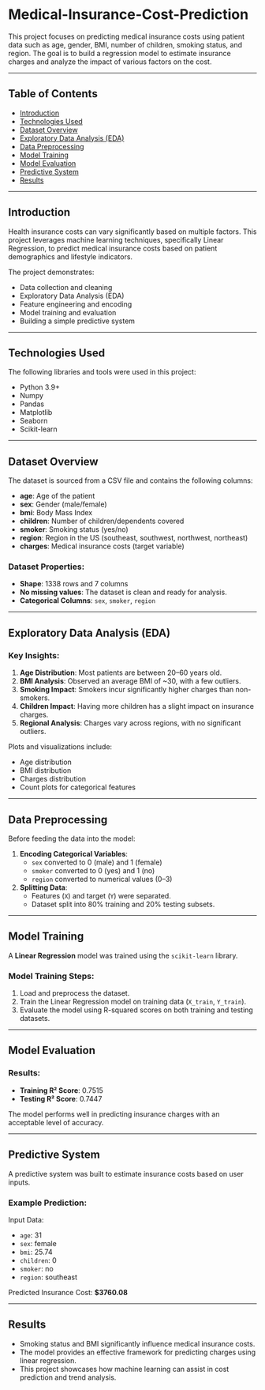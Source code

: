 # Medical-Insurance-Cost-Prediction

This project focuses on predicting medical insurance costs using patient data such as age, gender, BMI, number of children, smoking status, and region. The goal is to build a regression model to estimate insurance charges and analyze the impact of various factors on the cost.

---

## Table of Contents
- [Introduction](#introduction)
- [Technologies Used](#technologies-used)
- [Dataset Overview](#dataset-overview)
- [Exploratory Data Analysis (EDA)](#exploratory-data-analysis-eda)
- [Data Preprocessing](#data-preprocessing)
- [Model Training](#model-training)
- [Model Evaluation](#model-evaluation)
- [Predictive System](#predictive-system)
- [Results](#results)

---

## Introduction

Health insurance costs can vary significantly based on multiple factors. This project leverages machine learning techniques, specifically Linear Regression, to predict medical insurance costs based on patient demographics and lifestyle indicators.

The project demonstrates:
- Data collection and cleaning
- Exploratory Data Analysis (EDA)
- Feature engineering and encoding
- Model training and evaluation
- Building a simple predictive system

---

## Technologies Used

The following libraries and tools were used in this project:

- Python 3.9+
- Numpy
- Pandas
- Matplotlib
- Seaborn
- Scikit-learn

---

## Dataset Overview

The dataset is sourced from a CSV file and contains the following columns:
- **age**: Age of the patient
- **sex**: Gender (male/female)
- **bmi**: Body Mass Index
- **children**: Number of children/dependents covered
- **smoker**: Smoking status (yes/no)
- **region**: Region in the US (southeast, southwest, northwest, northeast)
- **charges**: Medical insurance costs (target variable)

### Dataset Properties:
- **Shape**: 1338 rows and 7 columns
- **No missing values**: The dataset is clean and ready for analysis.
- **Categorical Columns**: `sex`, `smoker`, `region`

---

## Exploratory Data Analysis (EDA)

### Key Insights:
1. **Age Distribution**: Most patients are between 20–60 years old.
2. **BMI Analysis**: Observed an average BMI of ~30, with a few outliers.
3. **Smoking Impact**: Smokers incur significantly higher charges than non-smokers.
4. **Children Impact**: Having more children has a slight impact on insurance charges.
5. **Regional Analysis**: Charges vary across regions, with no significant outliers.

Plots and visualizations include:
- Age distribution
- BMI distribution
- Charges distribution
- Count plots for categorical features

---

## Data Preprocessing

Before feeding the data into the model:
1. **Encoding Categorical Variables**:
    - `sex` converted to 0 (male) and 1 (female)
    - `smoker` converted to 0 (yes) and 1 (no)
    - `region` converted to numerical values (0–3)
2. **Splitting Data**: 
    - Features (`X`) and target (`Y`) were separated.
    - Dataset split into 80% training and 20% testing subsets.

---

## Model Training

A **Linear Regression** model was trained using the `scikit-learn` library.

### Model Training Steps:
1. Load and preprocess the dataset.
2. Train the Linear Regression model on training data (`X_train`, `Y_train`).
3. Evaluate the model using R-squared scores on both training and testing datasets.

---

## Model Evaluation

### Results:
- **Training R² Score**: 0.7515
- **Testing R² Score**: 0.7447

The model performs well in predicting insurance charges with an acceptable level of accuracy.

---

## Predictive System

A predictive system was built to estimate insurance costs based on user inputs.

### Example Prediction:
Input Data: 
- `age`: 31
- `sex`: female
- `bmi`: 25.74
- `children`: 0
- `smoker`: no
- `region`: southeast

Predicted Insurance Cost: **$3760.08**

---

## Results

- Smoking status and BMI significantly influence medical insurance costs.
- The model provides an effective framework for predicting charges using linear regression.
- This project showcases how machine learning can assist in cost prediction and trend analysis.

